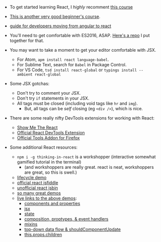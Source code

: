 * To get started learning React, I _highly_ recomment [this course](http://survivejs.com)
* [This is another very good beginner's course](http://reactjsprogram.teachable.com/courses/reactjsfundamentals).
* [guide for developers moving from angular to react](http://angulartoreact.com/)
* You'll need to get comfortable with ES2016, ASAP. [Here's a repo](https://github.com/zacanger/es6-and-builds) I put
  together for that.

* You may want to take a moment to get your editor comfortable with JSX.
  * For Atom, `apm install react language-babel`.
  * For Sublime Text, search for `Babel` in Package Control.
  * For VS Code, `tsd install react-global` or `typings install --ambient react-global`
* Some JSX gotchas:
  * Don't try to comment your JSX.
  * Don't try `if` statements in your JSX.
  * All tags must be closed (including void tags like `hr` and `img`).
    * But, all tags can be _self_ closing (eg `<div />`), which is nice.
* There are some really nifty DevTools extensions for working with React:
  * [Show Me The React](https://chrome.google.com/webstore/detail/show-me-the-react/iaebolhfcmodobkanmaahdhnlplncbnd)
  * [Official React DevTools Extension](https://chrome.google.com/webstore/detail/react-developer-tools/fmkadmapgofadopljbjfkapdkoienihi)
  * [Official Tools Addon for Firefox](https://addons.mozilla.org/en-US/firefox/addon/react-devtools/)
* Some additional React resources:
  * `npm i -g thinking-in-react` is a workshopper (interactive somewhat gamified tutorial in the terminal)
    * (and workshoppers are really great. react is neat, workshoppers are great, so this is swell.)
  * [lifecycle demo](http://plnkr.co/edit/JrdxRs?p=preview)
  * [official react jsfiddle](http://jsfiddle.net/reactjs/69z2wepo/)
  * [unofficial react jsbin](http://jsbin.com/yafixat/edit?js,output)
  * [so many great demos](https://github.com/BinaryMuse/react-primer)
  * [live links to the above demos](http://binarymuse.github.io/react-primer/build/):
    * [components and properties](http://binarymuse.github.io/react-primer/build/index.html?1)
    * [jsx](http://binarymuse.github.io/react-primer/build/index.html?2)
    * [state](http://binarymuse.github.io/react-primer/build/index.html?3)
    * [composition, proptypes, & event handlers](http://binarymuse.github.io/react-primer/build/index.html?4)
    * [mixins](http://binarymuse.github.io/react-primer/build/index.html?5)
    * [top-down data flow & shouldComponentUpdate](http://binarymuse.github.io/react-primer/build/index.html?6)
    * [this.props.children](http://binarymuse.github.io/react-primer/build/index.html?2)

